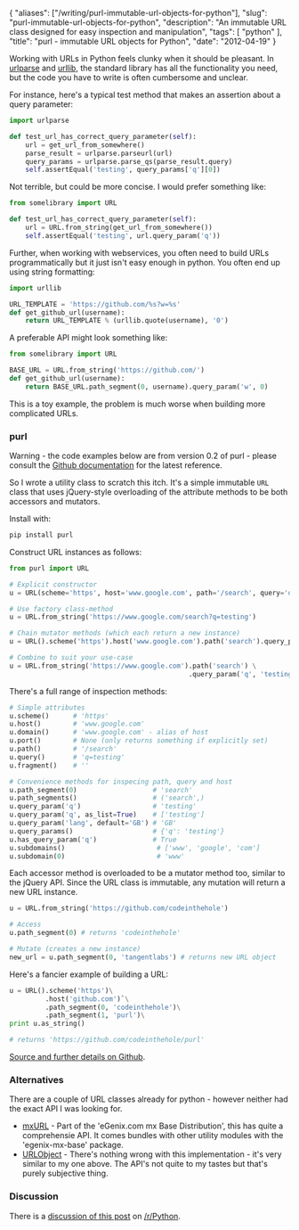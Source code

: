 {
    "aliases": ["/writing/purl-immutable-url-objects-for-python"],
    "slug": "purl-immutable-url-objects-for-python",
    "description": "An immutable URL class designed for easy inspection and manipulation",
    "tags": [
        "python"
    ],
    "title": "purl - immutable URL objects for Python",
    "date": "2012-04-19"
}

Working with URLs in Python feels clunky when it should be pleasant. In
[urlparse](http://docs.python.org/library/urlparse.html) and
[urllib](http://docs.python.org/library/urllib.html), the standard
library has all the functionality you need, but the code you have to
write is often cumbersome and unclear.

For instance, here's a typical test method that makes an assertion about
a query parameter:

``` python
import urlparse

def test_url_has_correct_query_parameter(self):
    url = get_url_from_somewhere()
    parse_result = urlparse.parseurl(url)
    query_params = urlparse.parse_qs(parse_result.query)
    self.assertEqual('testing', query_params['q'][0])
```

Not terrible, but could be more concise. I would prefer something like:

``` python
from somelibrary import URL

def test_url_has_correct_query_parameter(self):
    url = URL.from_string(get_url_from_somewhere())
    self.assertEqual('testing', url.query_param('q'))
```

Further, when working with webservices, you often need to build URLs
programmatically but it just isn't easy enough in python. You often end
up using string formatting:

``` python
import urllib

URL_TEMPLATE = 'https://github.com/%s?w=%s' 
def get_github_url(username):
    return URL_TEMPLATE % (urllib.quote(username), '0')
```

A preferable API might look something like:

``` python
from somelibrary import URL

BASE_URL = URL.from_string('https://github.com/') 
def get_github_url(username):
    return BASE_URL.path_segment(0, username).query_param('w', 0)
```

This is a toy example, the problem is much worse when building more
complicated URLs.

### purl

<div class="admonition warning">
    Warning - the code examples below are from version 0.2 of purl - please
    consult the <a href="https://github.com/codeinthehole/purl">Github documentation</a> for the latest
    reference.
</div>

So I wrote a utility class to scratch this itch. It's a simple immutable
`URL` class that uses jQuery-style overloading of the attribute methods
to be both accessors and mutators.

Install with:

``` python
pip install purl
```

Construct URL instances as follows:

``` python
from purl import URL

# Explicit constructor
u = URL(scheme='https', host='www.google.com', path='/search', query='q=testing')

# Use factory class-method
u = URL.from_string('https://www.google.com/search?q=testing')

# Chain mutator methods (which each return a new instance)
u = URL().scheme('https').host('www.google.com').path('search').query_param('q', 'testing')

# Combine to suit your use-case
u = URL.from_string('https://www.google.com').path('search') \
                                             .query_param('q', 'testing')
```

There's a full range of inspection methods:

``` python
# Simple attributes
u.scheme()      # 'https'
u.host()        # 'www.google.com' 
u.domain()      # 'www.google.com' - alias of host
u.port()        # None (only returns something if explicitly set)
u.path()        # '/search'
u.query()       # 'q=testing'
u.fragment()    # ''

# Convenience methods for inspecing path, query and host
u.path_segment(0)                   # 'search'
u.path_segments()                   # ('search',)
u.query_param('q')                  # 'testing'
u.query_param('q', as_list=True)    # ['testing']
u.query_param('lang', default='GB') # 'GB'
u.query_params()                    # {'q': 'testing'}
u.has_query_param('q')              # True
u.subdomains()                       # ['www', 'google', 'com']
u.subdomain(0)                       # 'www'
```

Each accessor method is overloaded to be a mutator method too, similar
to the jQuery API. Since the URL class is immutable, any mutation will
return a new URL instance.

``` python
u = URL.from_string('https://github.com/codeinthehole')

# Access
u.path_segment(0) # returns 'codeinthehole'

# Mutate (creates a new instance)
new_url = u.path_segment(0, 'tangentlabs') # returns new URL object
```

Here's a fancier example of building a URL:

``` python
u = URL().scheme('https')\
         .host('github.com')`\
         .path_segment(0, 'codeinthehole')\
         .path_segment(1, 'purl')\
print u.as_string()

# returns 'https://github.com/codeinthehole/purl'
```

[Source and further details on
Github](https://github.com/codeinthehole/purl).

### Alternatives

There are a couple of URL classes already for python - however neither
had the exact API I was looking for.

- [mxURL](http://www.egenix.com/products/python/mxBase/mxURL/) - Part
    of the 'eGenix.com mx Base Distribution', this has quite a
    comprehensie API. It comes bundles with other utility modules with
    the 'egenix-mx-base' package.
- [URLObject](https://github.com/zacharyvoase/urlobject/) - There's
    nothing wrong with this implementation - it's very similar to my one
    above. The API's not quite to my tastes but that's purely subjective
    thing.

### Discussion

There is a [discussion of this
post](http://www.reddit.com/r/Python/comments/sjkab/purl_an_immutable_url_class/)
on [/r/Python](http://www.reddit.com/r/Python/).
